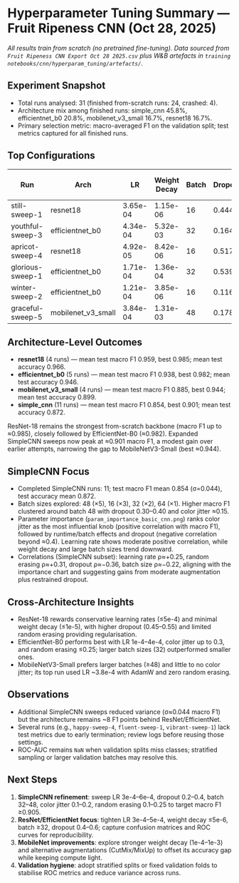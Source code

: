 # Hyperparameter Tuning Summary — Fruit Ripeness CNN (Oct 28, 2025)

_All results train from scratch (no pretrained fine-tuning). Data sourced from `Fruit Ripeness CNN Export Oct 28 2025.csv` plus W&B artefacts in `training notebooks/cnn/hyperparam_tuning/artefacts/`._

## Experiment Snapshot
- Total runs analysed: 31 (finished from-scratch runs: 24, crashed: 4).
- Architecture mix among finished runs: simple_cnn 45.8%, efficientnet_b0 20.8%, mobilenet_v3_small 16.7%, resnet18 16.7%.
- Primary selection metric: macro-averaged F1 on the validation split; test metrics captured for all finished runs.

## Top Configurations
| Run | Arch | LR | Weight Decay | Batch | Dropout | Color Jitter | Random Erasing | Test macro F1 | Test Acc | Test Bal Acc | Val macro F1 |
| --- | --- | --- | --- | --- | --- | --- | --- | --- | --- | --- | --- |
| still-sweep-1 | resnet18 | 3.65e-04 | 1.15e-06 | 16 | 0.444 | 0.15 | 0.00 | 0.985 | 0.988 | 0.985 | 0.979 |
| youthful-sweep-3 | efficientnet_b0 | 4.34e-04 | 5.32e-03 | 32 | 0.164 | 0.30 | 0.25 | 0.982 | 0.985 | 0.982 | 0.974 |
| apricot-sweep-4 | resnet18 | 4.92e-05 | 8.42e-06 | 16 | 0.517 | 0.15 | 0.25 | 0.960 | 0.967 | 0.962 | 0.955 |
| glorious-sweep-1 | efficientnet_b0 | 1.71e-04 | 1.36e-04 | 32 | 0.539 | 0.15 | 0.10 | 0.960 | 0.966 | 0.961 | 0.954 |
| winter-sweep-2 | efficientnet_b0 | 1.21e-04 | 3.85e-06 | 16 | 0.116 | 0.30 | 0.00 | 0.952 | 0.959 | 0.953 | 0.947 |
| graceful-sweep-5 | mobilenet_v3_small | 3.84e-04 | 1.31e-03 | 48 | 0.178 | 0.00 | 0.00 | 0.944 | 0.953 | 0.945 | 0.934 |

## Architecture-Level Outcomes
- **resnet18** (4 runs) — mean test macro F1 0.959, best 0.985; mean test accuracy 0.966.
- **efficientnet_b0** (5 runs) — mean test macro F1 0.938, best 0.982; mean test accuracy 0.946.
- **mobilenet_v3_small** (4 runs) — mean test macro F1 0.885, best 0.944; mean test accuracy 0.899.
- **simple_cnn** (11 runs) — mean test macro F1 0.854, best 0.901; mean test accuracy 0.872.

ResNet-18 remains the strongest from-scratch backbone (macro F1 up to ≈0.985), closely followed by EfficientNet-B0 (≈0.982). Expanded SimpleCNN sweeps now peak at ≈0.901 macro F1, a modest gain over earlier attempts, narrowing the gap to MobileNetV3-Small (best ≈0.944).

## SimpleCNN Focus
- Completed SimpleCNN runs: 11; test macro F1 mean 0.854 (σ=0.044), test accuracy mean 0.872.
- Batch sizes explored: 48 (×5), 16 (×3), 32 (×2), 64 (×1). Higher macro F1 clustered around batch 48 with dropout 0.30–0.40 and color jitter ≈0.15.
- Parameter importance (`param_importance_basic_cnn.png`) ranks color jitter as the most influential knob (positive correlation with macro F1), followed by runtime/batch effects and dropout (negative correlation beyond ≈0.4). Learning rate shows moderate positive correlation, while weight decay and large batch sizes trend downward.
- Correlations (SimpleCNN subset): learning rate ρ≈+0.25, random erasing ρ≈+0.31, dropout ρ≈−0.36, batch size ρ≈−0.22, aligning with the importance chart and suggesting gains from moderate augmentation plus restrained dropout.

## Cross-Architecture Insights
- ResNet-18 rewards conservative learning rates (≤5e-4) and minimal weight decay (≤1e-5), with higher dropout (0.45–0.55) and limited random erasing providing regularisation.
- EfficientNet-B0 performs best with LR 1e-4–4e-4, color jitter up to 0.3, and random erasing ≤0.25; larger batch sizes (32) outperformed smaller ones.
- MobileNetV3-Small prefers larger batches (≥48) and little to no color jitter; its top run used LR ~3.8e-4 with AdamW and zero random erasing.

## Observations
- Additional SimpleCNN sweeps reduced variance (σ≈0.044 macro F1) but the architecture remains ~8 F1 points behind ResNet/EfficientNet.
- Several runs (e.g., `happy-sweep-4`, `fluent-sweep-1`, `vibrant-sweep-1`) lack test metrics due to early termination; review logs before reusing those settings.
- ROC-AUC remains `NaN` when validation splits miss classes; stratified sampling or larger validation batches may resolve this.

## Next Steps
1. **SimpleCNN refinement**: sweep LR 3e-4–6e-4, dropout 0.2–0.4, batch 32–48, color jitter 0.1–0.2, random erasing 0.1–0.25 to target macro F1 ≥0.905.
2. **ResNet/EfficientNet focus**: tighten LR 3e-4–5e-4, weight decay ≤5e-6, batch ≥32, dropout 0.4–0.6; capture confusion matrices and ROC curves for reproducibility.
3. **MobileNet improvements**: explore stronger weight decay (1e-4–1e-3) and alternative augmentations (CutMix/MixUp) to offset its accuracy gap while keeping compute light.
4. **Validation hygiene**: adopt stratified splits or fixed validation folds to stabilise ROC metrics and reduce variance across runs.

